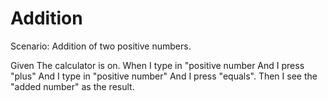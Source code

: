# Addition

Scenario: Addition of two positive numbers.

Given The calculator is on.
When I type in "positive number And I press "plus"
And I type in "positive number" And I press "equals".
Then I see the "added number" as the result.
